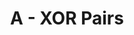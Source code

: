 ---
contest: ICPCAJ
year: 2021
round: Penyisihan
problem: A
title: A - XOR Pairs
pdf: /contests/ICPCAJ/A - XOR Pairs.pdf
---